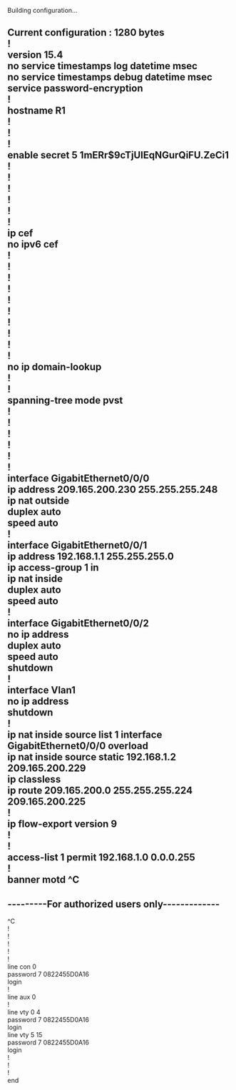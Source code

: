 Building configuration...  
  
Current configuration : 1280 bytes  
!  
version 15.4  
no service timestamps log datetime msec  
no service timestamps debug datetime msec  
service password-encryption  
!  
hostname R1  
!  
!  
!  
enable secret 5 $1$mERr$9cTjUIEqNGurQiFU.ZeCi1  
!  
!  
!  
!  
!  
!  
ip cef  
no ipv6 cef  
!  
!  
!  
!  
!  
!  
!  
!  
!  
!  
no ip domain-lookup  
!  
!  
spanning-tree mode pvst  
!  
!  
!  
!  
!  
!  
interface GigabitEthernet0/0/0  
 ip address 209.165.200.230 255.255.255.248  
 ip nat outside  
 duplex auto  
 speed auto  
!  
interface GigabitEthernet0/0/1  
 ip address 192.168.1.1 255.255.255.0  
 ip access-group 1 in  
 ip nat inside  
 duplex auto  
 speed auto  
!  
interface GigabitEthernet0/0/2  
 no ip address  
 duplex auto  
 speed auto  
 shutdown  
!  
interface Vlan1  
 no ip address  
 shutdown  
!  
ip nat inside source list 1 interface GigabitEthernet0/0/0 overload  
ip nat inside source static 192.168.1.2 209.165.200.229   
ip classless  
ip route 209.165.200.0 255.255.255.224 209.165.200.225   
!  
ip flow-export version 9  
!  
!  
access-list 1 permit 192.168.1.0 0.0.0.255  
!  
banner motd ^C  
-----------------------------------------------  
---------For authorized users only-------------  
-----------------------------------------------  
^C  
!  
!  
!  
!  
!  
line con 0  
 password 7 0822455D0A16  
 login  
!  
line aux 0  
!  
line vty 0 4  
 password 7 0822455D0A16  
 login  
line vty 5 15  
 password 7 0822455D0A16  
 login  
!  
!  
!  
end  
